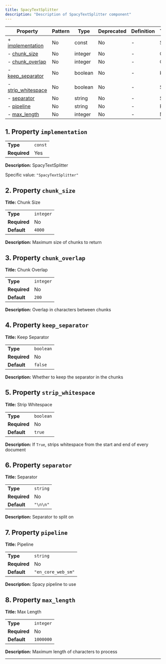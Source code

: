 ```yaml
---
title: SpacyTextSplitter
description: "Description of SpacyTextSplitter component"
---
```


| Property                                 | Pattern | Type    | Deprecated | Definition | Title/Description |
| ---------------------------------------- | ------- | ------- | ---------- | ---------- | ----------------- |
| + [implementation](#implementation )     | No      | const   | No         | -          | SpacyTextSplitter |
| - [chunk_size](#chunk_size )             | No      | integer | No         | -          | Chunk Size        |
| - [chunk_overlap](#chunk_overlap )       | No      | integer | No         | -          | Chunk Overlap     |
| - [keep_separator](#keep_separator )     | No      | boolean | No         | -          | Keep Separator    |
| - [strip_whitespace](#strip_whitespace ) | No      | boolean | No         | -          | Strip Whitespace  |
| - [separator](#separator )               | No      | string  | No         | -          | Separator         |
| - [pipeline](#pipeline )                 | No      | string  | No         | -          | Pipeline          |
| - [max_length](#max_length )             | No      | integer | No         | -          | Max Length        |

## <a name="implementation"></a>1. Property `implementation`

|              |         |
| ------------ | ------- |
| **Type**     | `const` |
| **Required** | Yes     |

**Description:** SpacyTextSplitter

Specific value: `"SpacyTextSplitter"`

## <a name="chunk_size"></a>2. Property `chunk_size`

**Title:** Chunk Size

|              |           |
| ------------ | --------- |
| **Type**     | `integer` |
| **Required** | No        |
| **Default**  | `4000`    |

**Description:** Maximum size of chunks to return

## <a name="chunk_overlap"></a>3. Property `chunk_overlap`

**Title:** Chunk Overlap

|              |           |
| ------------ | --------- |
| **Type**     | `integer` |
| **Required** | No        |
| **Default**  | `200`     |

**Description:** Overlap in characters between chunks

## <a name="keep_separator"></a>4. Property `keep_separator`

**Title:** Keep Separator

|              |           |
| ------------ | --------- |
| **Type**     | `boolean` |
| **Required** | No        |
| **Default**  | `false`   |

**Description:** Whether to keep the separator in the chunks

## <a name="strip_whitespace"></a>5. Property `strip_whitespace`

**Title:** Strip Whitespace

|              |           |
| ------------ | --------- |
| **Type**     | `boolean` |
| **Required** | No        |
| **Default**  | `true`    |

**Description:** If `True`, strips whitespace from the start and end of every document

## <a name="separator"></a>6. Property `separator`

**Title:** Separator

|              |          |
| ------------ | -------- |
| **Type**     | `string` |
| **Required** | No       |
| **Default**  | `"\n\n"` |

**Description:** Separator to split on

## <a name="pipeline"></a>7. Property `pipeline`

**Title:** Pipeline

|              |                    |
| ------------ | ------------------ |
| **Type**     | `string`           |
| **Required** | No                 |
| **Default**  | `"en_core_web_sm"` |

**Description:** Spacy pipeline to use

## <a name="max_length"></a>8. Property `max_length`

**Title:** Max Length

|              |           |
| ------------ | --------- |
| **Type**     | `integer` |
| **Required** | No        |
| **Default**  | `1000000` |

**Description:** Maximum length of characters to process

----------------------------------------------------------------------------------------------------------------------------
